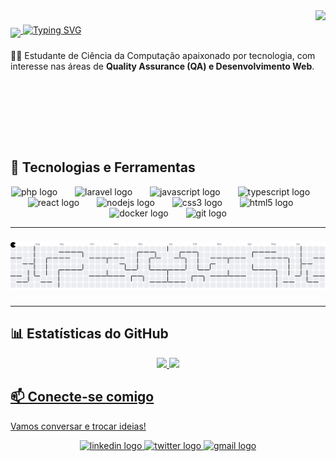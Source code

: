 <img align="right" height="210" src="https://media1.giphy.com/media/v1.Y2lkPTc5MGI3NjExajN2eWEyaWl4cmhod3MydXl5MHg1MGtmcmFlN3RrMGhlOTlkZ2NwbCZlcD12MV9pbnRlcm5hbF9naWZfYnlfaWQmY3Q9Zw/l0EoBBFIUg5t8kKw8/giphy.gif"  />

###

<p align="left">
  <a href="https://github.com/kaikiyuuji">
    <img src="https://media.giphy.com/media/hvRJCLFzcasrR4ia7z/giphy.gif" width="30px" style="position: relative; top: 3px; vertical-align: middle;"/>
  </a>
  <a href="https://git.io/typing-svg"><img src="https://readme-typing-svg.demolab.com?font=Google+Sans&weight=600&size=24&duration=2500&pause=1000&color=F7F7F7&vCenter=true&width=435&height=25&lines=Ol%C3%A1!+Eu+sou+o+Kaiki+Yuuji!" alt="Typing SVG" /></a>
</p>

###

<p align="left"> 👨‍💻 Estudante de Ciência da Computação apaixonado por tecnologia, com interesse nas áreas de <strong>Quality Assurance (QA) e Desenvolvimento Web</strong>.</p>

###

<br clear="both">

## 🚀 Tecnologias e Ferramentas

<div align="center">
  <img src="https://skillicons.dev/icons?i=php" height="50" alt="php logo"  />
  <img width="20" />
  <img src="https://skillicons.dev/icons?i=laravel" height="50" alt="laravel logo"  />
  <img width="20" />
  <img src="https://skillicons.dev/icons?i=js" height="50" alt="javascript logo"  />
  <img width="20" />
  <img src="https://skillicons.dev/icons?i=ts" height="50" alt="typescript logo"  />
  <img width="20" />
  <img src="https://skillicons.dev/icons?i=react" height="50" alt="react logo"  />
  <img width="20" />
  <img src="https://skillicons.dev/icons?i=nodejs" height="50" alt="nodejs logo"  />
  <img width="20" />
  <img src="https://skillicons.dev/icons?i=css" height="50" alt="css3 logo"  />
  <img width="20" />
  <img src="https://skillicons.dev/icons?i=html" height="50" alt="html5 logo"  />
  <img width="20" />
  <img src="https://skillicons.dev/icons?i=docker" height="50" alt="docker logo"  />
  <img width="20" />
  <img src="https://skillicons.dev/icons?i=git" height="50" alt="git logo"  />
</div>

---

###

<picture>
  <source media="(prefers-color-scheme: dark)" srcset="https://raw.githubusercontent.com/kaikiyuuji/kaikiyuuji/output/pacman-contribution-graph-dark.svg">
  <source media="(prefers-color-scheme: light)" srcset="https://raw.githubusercontent.com/kaikiyuuji/kaikiyuuji/output/pacman-contribution-graph.svg">
  <img alt="pacman contribution graph" src="https://raw.githubusercontent.com/kaikiyuuji/kaikiyuuji/output/pacman-contribution-graph.svg">
</picture>

###
---

## 📊 Estatísticas do GitHub
<div align="center">
  <a href="https://github.com/kaikiyuuji">
  <img height="180em" src="https://github-readme-stats.vercel.app/api?username=kaikiyuuji&theme=dark&show_icons=true&hide_border=false&count_private=true"/>
  <img height="180em" src="https://github-readme-stats.vercel.app/api/top-langs/?username=kaikiyuuji&theme=dark&show_icons=true&hide_border=false&layout=compact"/>
</div>

## 📫 Conecte-se comigo
<p>Vamos conversar e trocar ideias!</p>
<div align="center">
  <a href="https://www.linkedin.com/in/kaiki-yuuji/" target="_blank">
    <img src="https://raw.githubusercontent.com/maurodesouza/profile-readme-generator/master/src/assets/icons/social/linkedin/default.svg" width="70" height="50" alt="linkedin logo"  />
  </a>
  <a href="https://x.com/euhirata" target="_blank">
    <img src="https://raw.githubusercontent.com/maurodesouza/profile-readme-generator/master/src/assets/icons/social/twitter/default.svg" width="70" height="50" alt="twitter logo"  />
  </a>
  <a href="mailto:kaikiramoshirata@gmail.com" target="_blank">
    <img src="https://raw.githubusercontent.com/maurodesouza/profile-readme-generator/master/src/assets/icons/social/gmail/default.svg" width="70" height="50" alt="gmail logo"  />
  </a>
</div>
